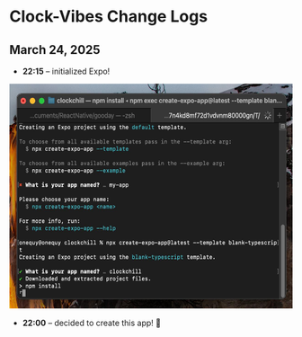 # Clock-Vibes Change Logs

## March 24, 2025
- **22:15** – initialized Expo!
<img src="./images/expo-init.jpg" alt="expo-init" height="400">

- **22:00** – decided to create this app! 🚀  
